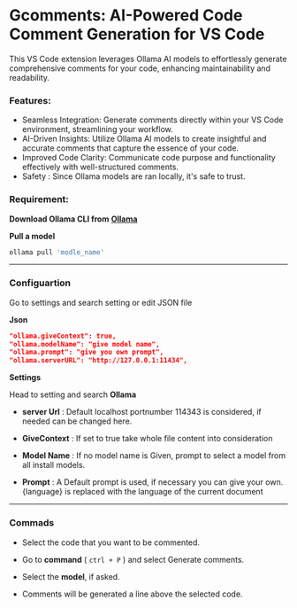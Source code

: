 # Gcomments: AI-Powered Code Comment Generation for VS Code

This VS Code extension leverages Ollama AI models to effortlessly generate comprehensive comments for your code, enhancing maintainability and readability.

### Features:

- Seamless Integration: Generate comments directly within your VS Code environment, streamlining your workflow.
- AI-Driven Insights: Utilize Ollama AI models to create insightful and accurate comments that capture the essence of your code.
- Improved Code Clarity: Communicate code purpose and functionality effectively with well-structured comments.
- Safety : Since Ollama models are ran locally, it's safe to trust.

### Requirement:
 
**Download Ollama CLI from**  [**Ollama**](https://ollama.com/download)

**Pull a model**
```bash 
ollama pull 'modle_name'
```
---
### Configuartion
Go to settings and search setting or edit JSON file

**Json**
```json
"ollama.giveContext": true,
"ollama.modelName": "give model name",
"ollama.prompt": "give you own prompt",
"ollama.serverURL": "http://127.0.0.1:11434",
```
**Settings**

Head to setting and search **Ollama** 

- **server Url** : Default localhost portnumber 114343 is considered, if needed can be changed here.

- **GiveContext** : If set to true take whole file content into consideration

- **Model Name** : If no model name is Given, prompt to select a model from all install models.

- **Prompt** : A Default prompt is used, if necessary you can give your own. {language} is replaced with the language of the current document 

---

### Commads

- Select the code that you want to be commented. 

- Go to **command** ( ``` ctrl + P ``` ) and select Generate comments.

- Select the **model**, if asked.

- Comments will be generated a line above the selected code.
